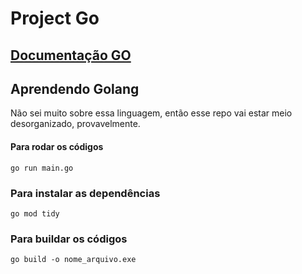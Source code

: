 # Project Go

## [Documentação GO](https://pkg.go.dev/)

## Aprendendo Golang

Não sei muito sobre essa linguagem, então esse repo vai estar meio desorganizado, provavelmente.

#### Para rodar os códigos

```
go run main.go
```

### Para instalar as dependências

```
go mod tidy
```

### Para buildar os códigos

```
go build -o nome_arquivo.exe
```